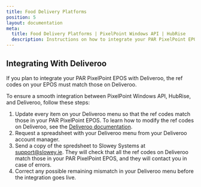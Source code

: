 ```yaml
---
title: Food Delivery Platforms
position: 5
layout: documentation
meta:
  title: Food Delivery Platforms | PixelPoint Windows API | HubRise
  description: Instructions on how to integrate your PAR PixelPoint EPOS with the main food delivery platforms. Synchronise data between your EPOS and your apps.
---
```


## Integrating With Deliveroo

If you plan to integrate your PAR PixelPoint EPOS with Deliveroo, the ref codes on your EPOS must match those on Deliveroo.

To ensure a smooth integration between PixelPoint Windows API, HubRise, and Deliveroo, follow these steps:

1. Update every item on your Deliveroo menu so that the ref codes match those in your PAR PixelPoint EPOS. To learn how to modify the ref codes on Deliveroo, see the [Deliveroo documentation](/apps/deliveroo/map-ref-codes/).
1. Request a spreadsheet with your Deliveroo menu from your Deliveroo account manager.
1. Send a copy of the spredsheet to Slowey Systems at support@slowey.ie. They will check that all the ref codes on Deliveroo match those in your PAR PixelPoint EPOS, and they will contact you in case of errors.
1. Correct any possible remaining mismatch in your Deliveroo menu before the integration goes live.
